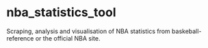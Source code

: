 # nba_statistics_tool
Scraping, analysis and visualisation of NBA statistics from baskeball-reference or the official NBA site.
